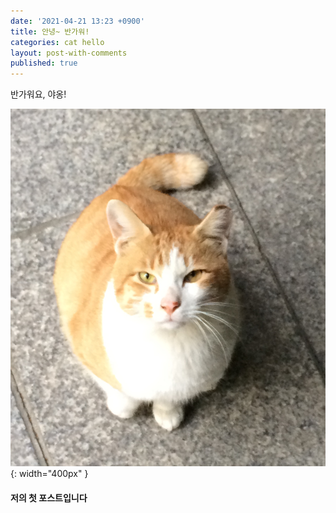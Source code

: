 ```yaml
---
date: '2021-04-21 13:23 +0900'
title: 안녕~ 반가워!
categories: cat hello
layout: post-with-comments
published: true
---
```


반가워요, 야옹!

![a street cat](/assets/cat.jpg){: width="400px" }

#### 저의 첫 포스트입니다
